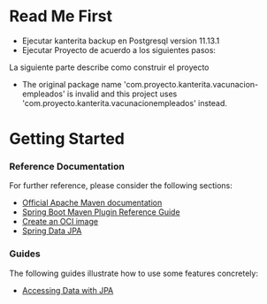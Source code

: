 # Read Me First

* 	Ejecutar kanterita backup en Postgresql version 11.13.1
*	Ejecutar Proyecto de acuerdo a los siguientes pasos:
	
La siguiente parte describe como construir el proyecto

* The original package name 'com.proyecto.kanterita.vacunacion-empleados' is invalid and this project uses 'com.proyecto.kanterita.vacunacionempleados' instead.

# Getting Started

### Reference Documentation
For further reference, please consider the following sections:

* [Official Apache Maven documentation](https://maven.apache.org/guides/index.html)
* [Spring Boot Maven Plugin Reference Guide](https://docs.spring.io/spring-boot/docs/2.5.4/maven-plugin/reference/html/)
* [Create an OCI image](https://docs.spring.io/spring-boot/docs/2.5.4/maven-plugin/reference/html/#build-image)
* [Spring Data JPA](https://docs.spring.io/spring-boot/docs/2.5.4/reference/htmlsingle/#boot-features-jpa-and-spring-data)

### Guides
The following guides illustrate how to use some features concretely:

* [Accessing Data with JPA](https://spring.io/guides/gs/accessing-data-jpa/)


